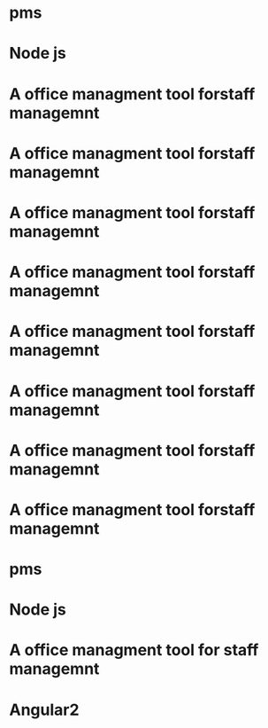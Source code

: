 # pms
# Node js 
# A office managment tool forstaff managemnt 
# A office managment tool forstaff managemnt 
# A office managment tool forstaff managemnt 
# A office managment tool forstaff managemnt 
# A office managment tool forstaff managemnt 
# A office managment tool forstaff managemnt 
# A office managment tool forstaff managemnt 
# A office managment tool forstaff managemnt 
# pms
# Node js 
# A office managment tool for staff managemnt
# Angular2
